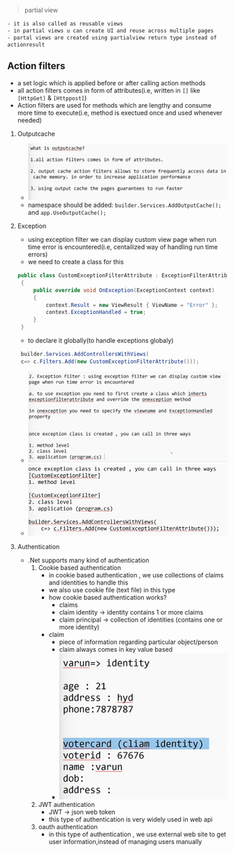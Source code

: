 > partial view

    - it is also called as reusable views
    - in partial views u can create UI and reuse across multiple pages
    - partal views are created using partialview return type instead of actionresult

## Action filters

- a set logic which is applied before or after calling action methods
- all action filters comes in form of attributes(i.e, written in `[]` like `[HttpGet]` & `[Httppost]`)
- Action filters are used for methods which are lengthy and consume more time to execute(i.e, method is exectued once and used whenever needed)

1. Outputcache
   - ![alt text](image-133.png)
   - namespace should be added: `builder.Services.AddOutputCache();` and `app.UseOutputCache();`
2. Exception

   - using exception filter we can display custom view page when run time error is encountered(i.e, centailized way of handling run time errors)
   - we need to create a class for this

   ```c#
   public class CustomExceptionFilterAttribute : ExceptionFilterAttribute
    {
        public override void OnException(ExceptionContext context)
        {
            context.Result = new ViewResult { ViewName = "Error" };
            context.ExceptionHandled = true;
        }
    }
   ```

   - to declare it globally(to handle exceptions globaly)

   ```c#
    builder.Services.AddControllersWithViews(
    c=> c.Filters.Add(new CustomExceptionFilterAttribute()));
   ```

   - ![alt text](image-134.png)
   - ![alt text](image-135.png)

3. Authentication

   - .Net supports many kind of authentication
     1. Cookie based authentication
        - in cookie based authentication , we use collections of claims and identities to handle this
        - we also use cookie file (text file) in this type
        - how cookie based authentication works?
          - claims
          - claim identity -> identity contains 1 or more claims
          - claim principal -> collection of identities (contains one or more identity)
        - claim
          - piece of information regarding particular object/person
          - claim always comes in key value based
          - ![alt text](image-137.png)
     2. JWT authentication
        - JWT -> json web token
        - this type of authentication is very widely used in web api
     3. oauth authentication
        - in this type of authentication , we use external web site to get user information,instead of managing users manually
